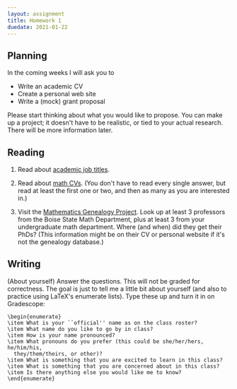 ```yaml
---
layout: assignment
title: Homework 1
duedate: 2021-01-22
---
```


## Planning

In the coming weeks I will ask you to

+ Write an academic CV
+ Create a personal web site
+ Write a (mock) grant proposal

Please start thinking about what you would like to propose.
You can make up a project;
it doesn't have to be realistic, or tied to your actual research.
There will be more information later.


## Reading

1.  Read about [academic job titles](https://academicpositions.com/career-advice/north-american-academic-job-titles-explained).

2.  Read about [math CVs](https://mathoverflow.net/questions/79044/what-items-must-appear-on-a-mathematicians-cv).
    (You don't have to read every single answer, but read at least the first one or two,
    and then as many as you are interested in.)

3.  Visit the [Mathematics Genealogy Project](https://genealogy.math.ndsu.nodak.edu).
    Look up at least 3 professors from the Boise State Math Department,
    plus at least 3 from your undergraduate math department.
    Where (and when) did they get their PhDs?
    (This information might be on their CV or personal website if it's not the genealogy database.)


## Writing


(About yourself) Answer the questions. This will not be graded for correctness.
The goal is just to tell me a little bit about yourself
(and also to practice using LaTeX's enumerate lists).
Type these up and turn it in on Gradescope:

```
\begin{enumerate}
\item What is your ``official'' name as on the class roster?
\item What name do you like to go by in class?
\item How is your name pronounced?
\item What pronouns do you prefer (this could be she/her/hers, he/him/his,
  they/them/theirs, or other)?
\item What is something that you are excited to learn in this class?
\item What is something that you are concerned about in this class?
\item Is there anything else you would like me to know?
\end{enumerate}
```

